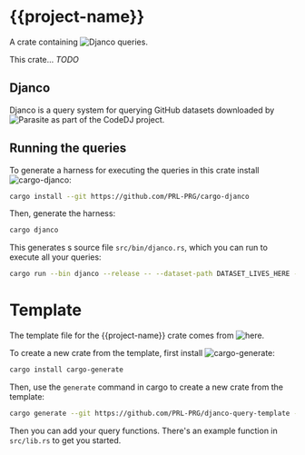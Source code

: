 # {{project-name}}

A crate containing ![Djanco](https://github.com/PRL-PRG/djanco) queries.

This crate... *TODO*

## Djanco

Djanco is a query system for querying GitHub datasets downloaded by 
![Parasite](https://github.com/PRL-PRG/codedj-parasite) as part of the CodeDJ
project.

## Running the queries

To generate a harness for executing the queries in this crate install 
![cargo-djanco](https://github.com/PRL-PRG/cargo-djanco):

```bash
cargo install --git https://github.com/PRL-PRG/cargo-djanco
```

Then, generate the harness:

```bash
cargo djanco
``` 

This generates s source file `src/bin/djanco.rs`, which you can run to execute all your queries:

```bash
cargo run --bin djanco --release -- --dataset-path DATASET_LIVES_HERE --output-path WRITE_RESULTS_HERE 
```

# Template

The template file for the {{project-name}} crate comes from 
![here](https://github.com/PRL-PRG/djanco-query-template). 

To create a new crate from the template, first install 
![cargo-generate](https://github.com/cargo-generate/cargo-generate):

```bash
cargo install cargo-generate
```

Then, use the `generate` command in cargo to create a new crate from the 
template:

```bash
cargo generate --git https://github.com/PRL-PRG/djanco-query-template --name my-query-crate
```

Then you can add your query functions. There's an example function in 
`src/lib.rs` to get you started.

